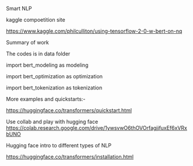 Smart NLP


kaggle compoetition site 

https://www.kaggle.com/philculliton/using-tensorflow-2-0-w-bert-on-nq


Summary of work 

The codes is in data folder

import bert_modeling as modeling

import bert_optimization as optimization

import bert_tokenization as tokenization



More examples and quickstarts:-

https://huggingface.co/transformers/quickstart.html


Use collab and play with hugging face 
https://colab.research.google.com/drive/1ywsvwO6thOVOrfagjjfuxEf6xVRxbUNO

Hugging face intro to different types of NLP

https://huggingface.co/transformers/installation.html


